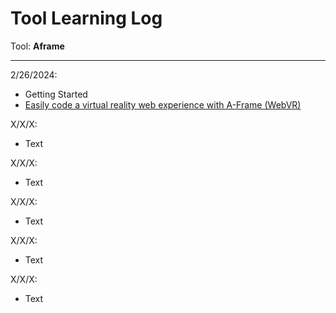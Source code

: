 # Tool Learning Log

Tool: **Aframe**

---

2/26/2024:
* Getting Started
 * [Easily code a virtual reality web experience with A-Frame (WebVR)](https://youtu.be/jhEfT9YjLcU?si=7MmcYtvEusZUHGti)


X/X/X:
* Text

X/X/X:
* Text

X/X/X:
* Text

X/X/X:
* Text

X/X/X:
* Text

<!--
* Links you used today (websites, videos, etc)
* Things you tried, progress you made, etc
* Challenges, a-ha moments, etc
* Questions you still have
* What you're going to try next
-->

